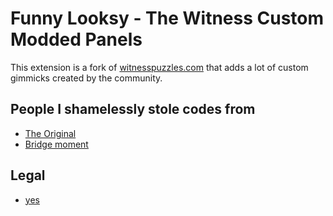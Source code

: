 # Funny Looksy - The Witness Custom Modded Panels
This extension is a fork of [witnesspuzzles.com](https://witnesspuzzles.com/) that adds a lot of custom gimmicks created by the community.

## People I shamelessly stole codes from
- [The Original](https://github.com/jbzdarkid/witness-puzzles)
- [Bridge moment](https://github.com/Seren-35/witness-playground)

## Legal
- [yes](/LICENSE.md)